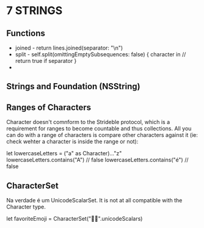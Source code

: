 # 7 STRINGS

## Functions

* joined - return lines.joined(separator: "\n")
* split - self.split(omittingEmptySubsequences: false) { character in // return true if separator }
* 

## Strings and Foundation (NSString)

## Ranges of Characters

Character doesn't comnform to the Strideble protocol, which is a requirement for ranges to become countable and thus collections.
All you can do with a range of characters is compare other characters against it (ie: check wehter a character is inside the range or not):

let lowercaseLetters = ("a" as Character)..."z"
lowercaseLetters.contains("A") // false
lowercaseLetters.contains("é") // false

## CharacterSet 

Na verdade é um UnicodeScalarSet. It is not at all compatible with the Character type.

let favoriteEmoji = CharacterSet("🧑‍🚒".unicodeScalars)
